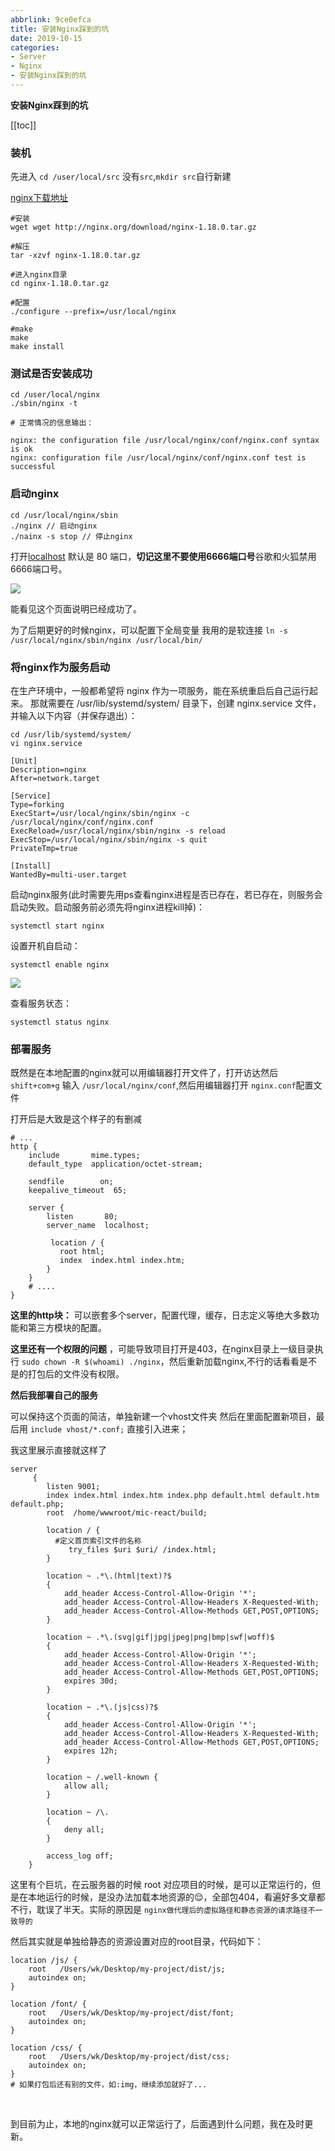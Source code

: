 ```yaml
---
abbrlink: 9ce0efca
title: 安装Nginx踩到的坑
date: 2019-10-15
categories: 
- Server
- Nginx
- 安装Nginx踩到的坑
---
```


<strong class='old-blog'> 安装Nginx踩到的坑</strong>

[[toc]]

### 装机

先进入 `cd /user/local/src` 没有`src`,`mkdir src`自行新建

[nginx下载地址](https://nginx.org/download/)

```nginx
#安装
wget wget http://nginx.org/download/nginx-1.18.0.tar.gz

#解压  
tar -xzvf nginx-1.18.0.tar.gz

#进入nginx目录
cd nginx-1.18.0.tar.gz

#配置
./configure --prefix=/usr/local/nginx

#make
make
make install
```

### 测试是否安装成功

```nginx
cd /user/local/nginx
./sbin/nginx -t

# 正常情况的信息输出：

nginx: the configuration file /usr/local/nginx/conf/nginx.conf syntax is ok
nginx: configuration file /usr/local/nginx/conf/nginx.conf test is successful
```

### 启动nginx

```nginx
cd /usr/local/nginx/sbin
./nginx // 启动nginx
./nainx -s stop // 停止nginx
```

打开[localhost](http://localhost:80) 默认是 80 端口，**切记这里不要使用6666端口号**谷歌和火狐禁用6666端口号。

![](https://ae01.alicdn.com/kf/H4ba122e3923a46dfa1ba5477c8d80eaax.jpg)

能看见这个页面说明已经成功了。

为了后期更好的时候nginx，可以配置下全局变量 我用的是软连接 `ln -s /usr/local/nginx/sbin/nginx /usr/local/bin/`

### 将nginx作为服务启动

在生产环境中，一般都希望将 nginx 作为一项服务，能在系统重启后自己运行起来。
那就需要在 /usr/lib/systemd/system/ 目录下，创建 nginx.service 文件，并输入以下内容（并保存退出）：

```nginx
cd /usr/lib/systemd/system/
vi nginx.service
```

```nginx
[Unit]
Description=nginx
After=network.target
  
[Service]
Type=forking
ExecStart=/usr/local/nginx/sbin/nginx -c /usr/local/nginx/conf/nginx.conf
ExecReload=/usr/local/nginx/sbin/nginx -s reload
ExecStop=/usr/local/nginx/sbin/nginx -s quit
PrivateTmp=true
  
[Install]
WantedBy=multi-user.target
```
启动nginx服务(此时需要先用ps查看nginx进程是否已存在，若已存在，则服务会启动失败。启动服务前必须先将nginx进程kill掉)：

```nginx
systemctl start nginx
```

设置开机自启动：

```nginx
systemctl enable nginx
```

![](https://tva1.sinaimg.cn/large/008i3skNly1gw8vqjjkg7j31bw0f2gom.jpg)

查看服务状态：
```nginx
systemctl status nginx
```

### 部署服务

既然是在本地配置的nginx就可以用编辑器打开文件了，打开访达然后 `shift+com+g` 输入 `/usr/local/nginx/conf`,然后用编辑器打开 `nginx.conf`配置文件

打开后是大致是这个样子的有删减

```nginx
# ...
http {
    include       mime.types;
    default_type  application/octet-stream;

    sendfile        on;
    keepalive_timeout  65;

    server {
        listen       80;
        server_name  localhost;

         location / {
           root html;
           index  index.html index.htm;
        }
    }
    # ....
}
```

**这里的http块：** 可以嵌套多个server，配置代理，缓存，日志定义等绝大多数功能和第三方模块的配置。

**这里还有一个权限的问题** ，可能导致项目打开是403，在nginx目录上一级目录执行 `sudo chown -R $(whoami) ./nginx`，然后重新加载nginx,不行的话看看是不是的打包后的文件没有权限。

**然后我部署自己的服务**

可以保持这个页面的简洁，单独新建一个vhost文件夹 然后在里面配置新项目，最后用 `include vhost/*.conf;` 直接引入进来；

我这里展示直接就这样了

```nginx
server
     {
        listen 9001;
        index index.html index.htm index.php default.html default.htm default.php;
        root  /home/wwwroot/mic-react/build;

        location / {
          #定义首页索引文件的名称
             try_files $uri $uri/ /index.html;
        }

        location ~ .*\.(html|text)?$
        {
            add_header Access-Control-Allow-Origin '*';
            add_header Access-Control-Allow-Headers X-Requested-With;
            add_header Access-Control-Allow-Methods GET,POST,OPTIONS;
        }

        location ~ .*\.(svg|gif|jpg|jpeg|png|bmp|swf|woff)$
        {
            add_header Access-Control-Allow-Origin '*';
            add_header Access-Control-Allow-Headers X-Requested-With;
            add_header Access-Control-Allow-Methods GET,POST,OPTIONS;
            expires 30d;
        }

        location ~ .*\.(js|css)?$
        {
            add_header Access-Control-Allow-Origin '*';
            add_header Access-Control-Allow-Headers X-Requested-With;
            add_header Access-Control-Allow-Methods GET,POST,OPTIONS;
            expires 12h;
        }

        location ~ /.well-known {
            allow all;
        }

        location ~ /\.
        {
            deny all;
        }

        access_log off;
    }
```

这里有个巨坑，在云服务器的时候 root 对应项目的时候，是可以正常运行的，但是在本地运行的时候，是没办法加载本地资源的😌，全部包404，看遍好多文章都不行，耽误了半天。实际的原因是 `nginx做代理后的虚拟路径和静态资源的请求路径不一致导的`

然后其实就是单独给静态的资源设置对应的root目录，代码如下：

```nginx
location /js/ {
    root   /Users/wk/Desktop/my-project/dist/js;
    autoindex on;
}

location /font/ {
    root   /Users/wk/Desktop/my-project/dist/font;
    autoindex on;
}

location /css/ {
    root   /Users/wk/Desktop/my-project/dist/css;
    autoindex on;
}
# 如果打包后还有别的文件，如:img，继续添加就好了...
```

<br/>

到目前为止，本地的nginx就可以正常运行了，后面遇到什么问题，我在及时更新。